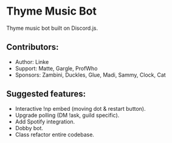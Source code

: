 # Thyme Music Bot
Thyme music bot built on Discord.js.

## Contributors:
* Author:   Linke
* Support:  Matte, Gargle, ProfWho
* Sponsors: Zambini, Duckles, Glue, Madi, Sammy, Clock, Cat

## Suggested features:
* Interactive !np embed (moving dot & restart button).
* Upgrade polling (DM !ask, guild specific).
* Add Spotify integration.
* Dobby bot.
* Class refactor entire codebase.